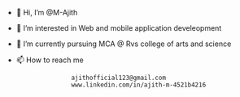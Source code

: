 - 👋 Hi, I’m @M-Ajith

- 👀 I’m interested in Web and mobile application develeopment

- 🌱 I’m currently pursuing MCA @ Rvs college of arts and science

- 📫 How to reach me 
 
                     ajithofficial123@gmail.com
                     www.linkedin.com/in/ajith-m-4521b4216



